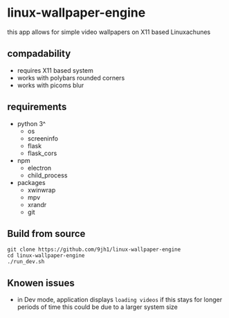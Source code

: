 # linux-wallpaper-engine
this app allows for simple video wallpapers on X11 based Linuxachunes 
## compadability 
- requires X11 based system
- works with polybars rounded corners
- works with picoms blur

## requirements
- python 3^ 
    - os
    - screeninfo 
    - flask
    - flask_cors
- npm 
    - electron
    - child_process
- packages
    - xwinwrap
    - mpv
    - xrandr
    - git
## Build from source 
```
git clone https://github.com/9jh1/linux-wallpaper-engine
cd linux-wallpaper-engine
./run_dev.sh
```
## Knowen issues
- in Dev mode, application displays ```loading videos``` if this stays for longer periods of time this could be due to a larger system size